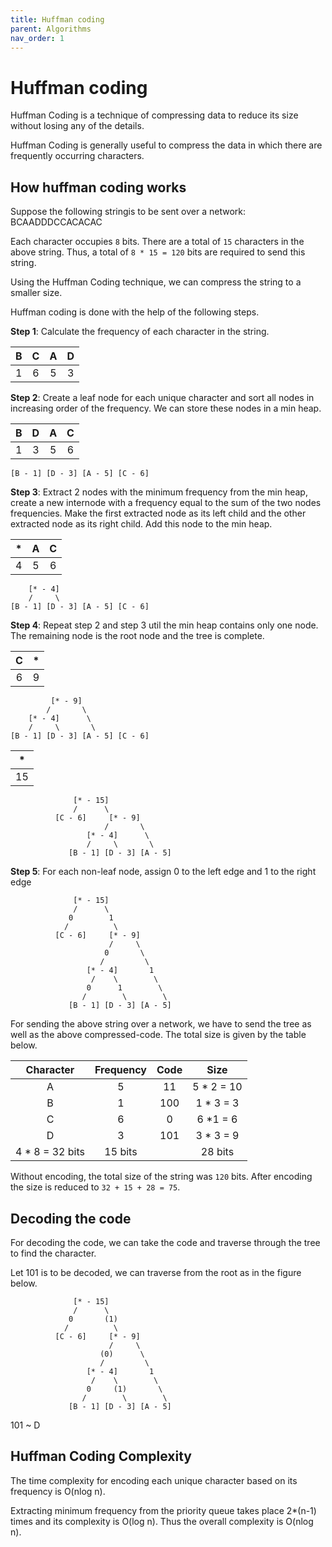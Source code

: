 ```yaml
---
title: Huffman coding
parent: Algorithms
nav_order: 1
---
```


# Huffman coding

Huffman Coding is a technique of compressing data to reduce its size without losing any of the details.

Huffman Coding is generally useful to compress the data in which there are frequently occurring characters.

## How huffman coding works

Suppose the following stringis to be sent over a network: BCAADDDCCACACAC

Each character occupies `8` bits. There are a total of `15` characters in the above string. Thus, a total of `8 * 15 = 120` bits are required to send this string.

Using the Huffman Coding technique, we can compress the string to a smaller size.

Huffman coding is done with the help of the following steps.

**Step 1**: Calculate the frequency of each character in the string.

|  B  |  C  |  A  |  D  |
| :-: | :-: | :-: | :-: |
|  1  |  6  |  5  |  3  |

**Step 2**: Create a leaf node for each unique character and sort all nodes in increasing order of the frequency. We can store these nodes in a min heap.

|  B  |  D  |  A  |  C  |
| :-: | :-: | :-: | :-: |
|  1  |  3  |  5  |  6  |

```
[B - 1] [D - 3] [A - 5] [C - 6]
```

**Step 3**: Extract 2 nodes with the minimum frequency from the min heap, create a new internode with a frequency equal to the sum of the two nodes frequencies. Make the first extracted node as its left child and the other extracted node as its right child. Add this node to the min heap.

| \*  |  A  |  C  |
| :-: | :-: | :-: |
|  4  |  5  |  6  |

```
    [* - 4]
    /     \
[B - 1] [D - 3] [A - 5] [C - 6]
```

**Step 4**: Repeat step 2 and step 3 util the min heap contains only one node. The remaining node is the root node and the tree is complete.

|  C  | \*  |
| :-: | :-: |
|  6  |  9  |

```
         [* - 9]
        /       \
    [* - 4]      \
    /     \       \
[B - 1] [D - 3] [A - 5] [C - 6]
```

| \*  |
| :-: |
| 15  |

```
              [* - 15]
              /      \
          [C - 6]     [* - 9]
                     /       \
                 [* - 4]      \
                 /     \       \
             [B - 1] [D - 3] [A - 5]
```

**Step 5**: For each non-leaf node, assign 0 to the left edge and 1 to the right edge

```
              [* - 15]
              /      \
             0        1
            /          \
          [C - 6]     [* - 9]
                      /     \
                     0       \
                    /         \
                 [* - 4]       1
                  /    \        \
                 0      1        \
                /        \        \
             [B - 1] [D - 3] [A - 5]
```

For sending the above string over a network, we have to send the tree as well as the above compressed-code. The total size is given by the table below.

|    Character     | Frequency | Code |    Size     |
| :--------------: | :-------: | :--: | :---------: |
|        A         |     5     |  11  | 5 \* 2 = 10 |
|        B         |     1     | 100  | 1 \* 3 = 3  |
|        C         |     6     |  0   |  6 \*1 = 6  |
|        D         |     3     | 101  | 3 \* 3 = 9  |
| 4 \* 8 = 32 bits |  15 bits  |      |   28 bits   |

Without encoding, the total size of the string was `120` bits. After encoding the size is reduced to `32 + 15 + 28 = 75`.

## Decoding the code

For decoding the code, we can take the code and traverse through the tree to find the character.

Let 101 is to be decoded, we can traverse from the root as in the figure below.

```
              [* - 15]
              /      \
             0       (1)
            /          \
          [C - 6]     [* - 9]
                      /     \
                    (0)      \
                    /         \
                 [* - 4]       1
                  /    \        \
                 0     (1)       \
                /        \        \
             [B - 1] [D - 3] [A - 5]
```

101 ~ D

## Huffman Coding Complexity

The time complexity for encoding each unique character based on its frequency is O(nlog n).

Extracting minimum frequency from the priority queue takes place 2\*(n-1) times and its complexity is O(log n). Thus the overall complexity is O(nlog n).
